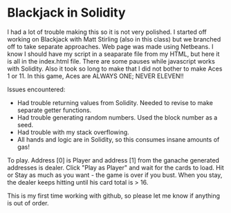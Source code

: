# Blackjack in Solidity

I had a lot of trouble making this so it is not very polished. 
I started off working on Blackjack with Matt Stirling (also in this class) but we branched off to take separate approaches.
Web page was made using Netbeans.
I know I should have my script in a seaparate file from my HTML, but here it is all in the index.html file.
There are some pauses while javascript works with Solidity. 
Also it took so long to make that I did not bother to make Aces 1 or 11. In this game, Aces are ALWAYS ONE; NEVER ELEVEN!!

Issues encountered:
- Had trouble returning values from Solidity. Needed to revise to make separate getter functions.
- Had trouble generating random numbers. Used the block number as a seed.
- Had trouble with my stack overflowing.
- All hands and logic are in Solidity, so this consumes insane amounts of gas!

To play.
Address [0] is Player and address [1] from the ganache generated addresses is dealer.
Click "Play as Player" and wait for the cards to load.
Hit or Stay as much as you want - the game is over if you bust.
When you stay, the dealer keeps hitting until his card total is > 16.

This is my first time working with github, so please let me know if anything is out of order.
